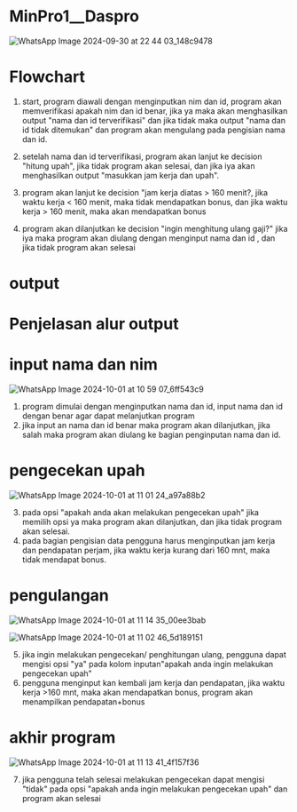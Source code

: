 # MinPro1__Daspro
![WhatsApp Image 2024-09-30 at 22 44 03_148c9478](https://github.com/user-attachments/assets/7b289924-2f64-4184-ad10-768b30021e0c)

# Flowchart

1. start, program diawali dengan menginputkan nim dan id, program akan memverifikasi apakah nim dan id benar, jika ya maka akan menghasilkan output "nama dan id terverifikasi" dan jika tidak maka output "nama dan id tidak ditemukan" dan program akan mengulang pada pengisian nama dan id.

2. setelah nama dan id terverifikasi, program akan lanjut ke decision "hitung upah", jika tidak program akan selesai, dan jika iya akan menghasilkan output "masukkan jam kerja dan upah".

3. program akan lanjut ke decision "jam kerja diatas > 160 menit?, jika waktu kerja < 160 menit, maka tidak mendapatkan bonus, dan jika waktu kerja > 160 menit, maka akan mendapatkan bonus

4. program akan dilanjutkan ke decision "ingin menghitung ulang gaji?" jika iya maka program akan diulang dengan menginput nama dan id , dan jika tidak program akan selesai

#  output
# Penjelasan alur output

# input nama dan nim
![WhatsApp Image 2024-10-01 at 10 59 07_6ff543c9](https://github.com/user-attachments/assets/b05df9c3-4f94-4f09-900a-f97820df087f)

 1. program dimulai dengan menginputkan nama dan id, input nama dan id dengan benar agar dapat melanjutkan program
 2. jika input an nama dan id benar maka program akan dilanjutkan, jika salah maka program akan diulang ke bagian penginputan nama dan id.

# pengecekan upah
![WhatsApp Image 2024-10-01 at 11 01 24_a97a88b2](https://github.com/user-attachments/assets/de93dac4-874a-4fe2-8ef9-d02403426475)

 3. pada opsi "apakah anda akan melakukan pengecekan upah" jika memilih opsi ya maka program akan dilanjutkan, dan jika tidak program akan selesai.
 4. pada bagian pengisian data pengguna harus menginputkan jam kerja dan pendapatan perjam, jika waktu kerja kurang dari 160 mnt, maka tidak mendapat bonus.
 

# pengulangan
![WhatsApp Image 2024-10-01 at 11 14 35_00ee3bab](https://github.com/user-attachments/assets/1b617611-777f-4bf3-a2ac-7ed09b0765b0)

![WhatsApp Image 2024-10-01 at 11 02 46_5d189151](https://github.com/user-attachments/assets/e0b4d182-a5ab-4253-8077-1afce6a72175)

 5. jika ingin melakukan pengecekan/ penghitungan ulang, pengguna dapat mengisi opsi "ya" pada kolom inputan"apakah anda ingin melakukan pengecekan upah"
 6. pengguna menginput kan kembali jam kerja dan pendapatan, jika waktu kerja >160 mnt, maka akan mendapatkan bonus, program akan menampilkan pendapatan+bonus


 # akhir program
 ![WhatsApp Image 2024-10-01 at 11 13 41_4f157f36](https://github.com/user-attachments/assets/9d99d5c0-d9c9-46de-9fd2-44b4565e570b)

 7. jika pengguna telah selesai melakukan pengecekan dapat mengisi "tidak" pada opsi "apakah anda ingin melakukan pengecekan upah" dan program akan selesai

